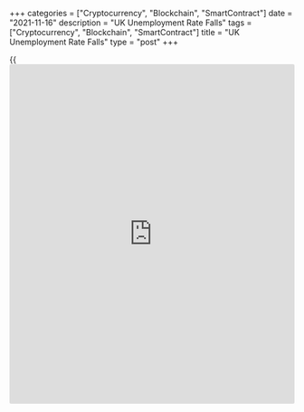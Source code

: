 +++
categories = ["Cryptocurrency", "Blockchain", "SmartContract"]
date = "2021-11-16"
description = "UK Unemployment Rate Falls"
tags = ["Cryptocurrency", "Blockchain", "SmartContract"]
title = "UK Unemployment Rate Falls"
type = "post"
+++

{{<iframe id="large-banner" src="https://www.bounty.group/#slide=21.0" width="100%" height="600" scrolling="no" style="border: 0px solid rgb(216, 221, 230); border-radius: 3px;">}}

The UK unemployment rate declined in the third quarter, the Office for
National Statistics said on Tuesday.

The unemployment rate decreased 0.5 percentage points on the quarter to
4.3 percent, the labor force survey revealed. The expected rate was 4.4
percent.

At the same time, the employment rate increased 0.4 percentage points to
75.4 percent.

In July to September, annual growth in average total pay including
bonuses logged an annual growth of 5.8 percent, bigger than the
economists' forecast of 5.6 percent.  
  
Excluding bonuses, average total pay advanced 4.9 percent annually
versus the expected rate of 5 percent.

During August to October, the number of job vacancies continued to rise
to a new record of 1,172,000, data showed.

In October, there were 29.3 million employees, up 160,000 on the revised
September 2021.

For comments and feedback [contact](https://www.playgroundfx.com/contact/): editorial@rtt[news](https://www.letsplayfx.com/blog/forex-news-website/).com

[Economic News][1]

 **What parts of the world are seeing the best (and worst) economic
performances lately? Click[here][2] to check out our [Econ Scorecard][2]
and find out! See up-to-the-moment [ranking](https://www.playgroundfx.com/blog/crypto-exchange-ranking/)s for the best and worst
performers in [GDP][3], [unemployment rate][4], [inflation][2] and much
more.**

   1. www.rtt[news](https://www.letsplayfx.com/blog/forex-news-website/).com/Content/EconomicNews.aspx
   2. www.rtt[news](https://www.letsplayfx.com/blog/forex-news-website/).com/economic-scorecard/world-rank/CPI/highest-performance.aspx
   3. www.rtt[news](https://www.letsplayfx.com/blog/forex-news-website/).com/economic-scorecard/world-rank/GDP/highest-performance.aspx
   4. www.rtt[news](https://www.letsplayfx.com/blog/forex-news-website/).com/economic-scorecard/world-rank/unemployment-rate/lowest-performance.aspx